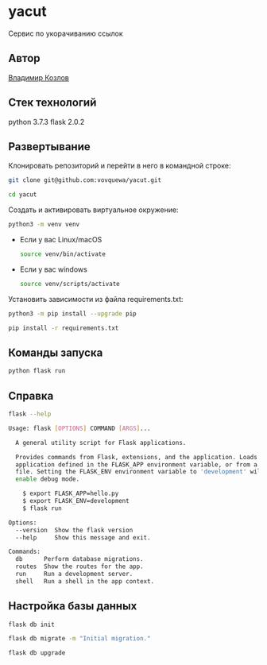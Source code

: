 # yacut
Сервис по укорачиванию ссылок

## Автор
[Владимир Козлов](https://github.com/vovquewa/)

## Стек технологий
python 3.7.3
flask 2.0.2


## Развертывание 

Клонировать репозиторий и перейти в него в командной строке:

```bash
git clone git@github.com:vovquewa/yacut.git
```

```bash
cd yacut
```

Cоздать и активировать виртуальное окружение:

```bash
python3 -m venv venv
```

* Если у вас Linux/macOS

    ```bash
    source venv/bin/activate
    ```

* Если у вас windows

    ```bash
    source venv/scripts/activate
    ```

Установить зависимости из файла requirements.txt:

```bash
python3 -m pip install --upgrade pip
```

```bash
pip install -r requirements.txt
```

## Команды запуска

```bash
python flask run
```

## Справка

```bash
flask --help
```

```bash
Usage: flask [OPTIONS] COMMAND [ARGS]...

  A general utility script for Flask applications.

  Provides commands from Flask, extensions, and the application. Loads the
  application defined in the FLASK_APP environment variable, or from a wsgi.py
  file. Setting the FLASK_ENV environment variable to 'development' will
  enable debug mode.

    $ export FLASK_APP=hello.py
    $ export FLASK_ENV=development
    $ flask run

Options:
  --version  Show the flask version
  --help     Show this message and exit.

Commands:
  db      Perform database migrations.
  routes  Show the routes for the app.
  run     Run a development server.
  shell   Run a shell in the app context.
```

## Настройка базы данных

```bash
flask db init
```

```bash
flask db migrate -m "Initial migration."
```

```bash
flask db upgrade
```
